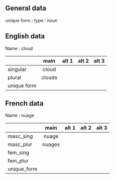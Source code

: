 ## General data

unique form :
type : noun

## English data

Name : cloud

|             |  main  | alt 1 | alt 2 | alt 3 |
| :---------- | :----: | :---: | :---: | ----- |
| singular    | cloud  |       |       |       |
| plural      | clouds |       |       |       |
| unique form |        |       |       |       |

## French data

Name : nuage

|             |  main  | alt 1 | alt 2 | alt 3 |
| :---------- | :----: | :---: | :---: | :---: |
| masc_sing   | nuage  |       |       |       |
| masc_plur   | nuages |       |       |       |
| fem_sing    |        |       |       |       |
| fem_plur    |        |       |       |       |
| unique_form |        |       |       |       |



